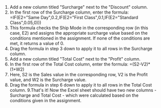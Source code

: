 1. Add a new column titled "Surcharge" next to the "Discount" column.
2. In the first row of the Surcharge column, enter the formula:
=IF(E2="Same Day",0.2,IF(E2="First Class",0.1,IF(E2="Standard Class",0.05,0)))
3. This formula checks the Ship Mode in the corresponding row (in this case, E2) and assigns the appropriate surcharge value based on the conditions mentioned in the assignment. If none of the conditions are met, it returns a value of 0.
4. Drag the formula in step 3 down to apply it to all rows in the Surcharge column.
5. Add a new column titled "Total Cost" next to the "Profit" column.
6. In the first row of the Total Cost column, enter the formula:
=(S2-V2)*(1+W2)
7. Here, S2 is the Sales value in the corresponding row, V2 is the Profit value, and W2 is the Surcharge value.
8. Drag the formula in step 6 down to apply it to all rows in the Total Cost column.
9.That's it! Now the Excel sheet should have two new columns - Surcharge and Total Cost - which were calculated based on the conditions given in the assignment.
